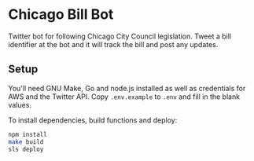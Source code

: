 # Chicago Bill Bot

Twitter bot for following Chicago City Council legislation. Tweet a bill identifier at the bot and it will track the bill and post any updates.

## Setup

You'll need GNU Make, Go and node.js installed as well as credentials for AWS and the Twitter API. Copy `.env.example` to `.env` and fill in the blank values.

To install dependencies, build functions and deploy:

```bash
npm install
make build
sls deploy
```
